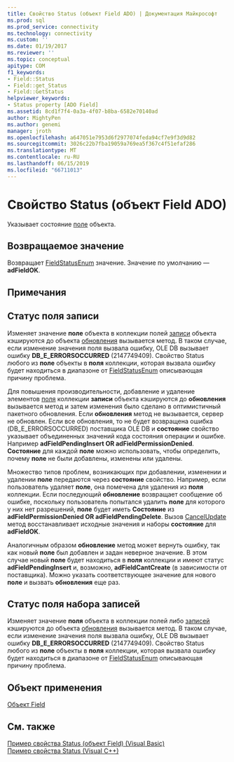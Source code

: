 ```yaml
---
title: Свойство Status (объект Field ADO) | Документация Майкрософт
ms.prod: sql
ms.prod_service: connectivity
ms.technology: connectivity
ms.custom: ''
ms.date: 01/19/2017
ms.reviewer: ''
ms.topic: conceptual
apitype: COM
f1_keywords:
- Field::Status
- Field::get_Status
- Field::GetStatus
helpviewer_keywords:
- Status property [ADO Field]
ms.assetid: 8cd1f7f4-0a3a-4f07-b8ba-6582e70140ad
author: MightyPen
ms.author: genemi
manager: jroth
ms.openlocfilehash: a647051e7953d6f2977074feda94cf7e9f3d9d82
ms.sourcegitcommit: 3026c22b7fba19059a769ea5f367c4f51efaf286
ms.translationtype: MT
ms.contentlocale: ru-RU
ms.lasthandoff: 06/15/2019
ms.locfileid: "66711013"
---
```

# <a name="status-property-ado-field"></a>Свойство Status (объект Field ADO)
Указывает состояние [поле](../../../ado/reference/ado-api/field-object.md) объекта.  
  
## <a name="return-value"></a>Возвращаемое значение  
 Возвращает [FieldStatusEnum](../../../ado/reference/ado-api/fieldstatusenum.md) значение. Значение по умолчанию — **adFieldOK**.  
  
## <a name="remarks"></a>Примечания  
  
## <a name="record-field-status"></a>Статус поля записи  
 Изменяет значение **поле** объекта в коллекции полей [записи](../../../ado/reference/ado-api/record-object-ado.md) объекта кэшируются до объекта [обновления](../../../ado/reference/ado-api/update-method.md) вызывается метод. В таком случае, если изменение значения поля вызвала ошибку, OLE DB вызывает ошибку **DB_E_ERRORSOCCURRED** (2147749409). Свойство Status любого из **поле** объекты в **поля** коллекции, которая вызвала ошибку будет находиться в диапазоне от [FieldStatusEnum](../../../ado/reference/ado-api/fieldstatusenum.md) описывающая причину проблема.  
  
 Для повышения производительности, добавление и удаление элементов [поля](../../../ado/reference/ado-api/fields-collection-ado.md) коллекции **записи** объекта кэшируются до **обновления** вызывается метод и затем изменения было сделано в оптимистичный пакетного обновления. Если **обновления** метод не вызывается, сервер не обновлен. Если все обновления, то не будет возвращена ошибка (DB_E_ERRORSOCCURRED) поставщика OLE DB и **состояние** свойство указывает объединенных значений кода состояния операции и ошибке. Например **adFieldPendingInsert OR adFieldPermissionDenied**. **Состояние** для каждой **поле** можно использовать, чтобы определить, почему **поле** не были добавлены, изменены или удалены.  
  
 Множество типов проблем, возникающих при добавлении, изменении и удалении **поле** передаются через **состояние** свойство. Например, если пользователь удаляет **поле**, она помечена для удаления из **поля** коллекции. Если последующий **обновление** возвращает сообщение об ошибке, поскольку пользователь попытался удалить **поле** для которого у них нет разрешений, **поле** будет иметь  **Состояние** из **adFieldPermissionDenied OR adFieldPendingDelete**. Вызов [CancelUpdate](../../../ado/reference/ado-api/cancelupdate-method-ado.md) метод восстанавливает исходные значения и наборы **состояние** для **adFieldOK**.  
  
 Аналогичным образом **обновление** метод может вернуть ошибку, так как новый **поле** был добавлен и задан неверное значение. В этом случае новый **поле** будет находиться в **поля** коллекции и имеют статус **adFieldPendingInsert** и, возможно, **adFieldCantCreate** (в зависимости от поставщика). Можно указать соответствующее значение для нового **поле** и вызвать **обновления** еще раз.  
  
## <a name="recordset-field-status"></a>Статус поля набора записей  
 Изменяет значение **поля** объекта в коллекции полей либо [записей](../../../ado/reference/ado-api/recordset-object-ado.md) кэшируются до объекта [обновления](../../../ado/reference/ado-api/update-method.md) вызывается метод. В таком случае, если изменение значения поля вызвала ошибку, OLE DB вызывает ошибку **DB_E_ERRORSOCCURRED** (2147749409). Свойство Status любого из **поле** объекты в **поля** коллекции, которая вызвала ошибку будет находиться в диапазоне от [FieldStatusEnum](../../../ado/reference/ado-api/fieldstatusenum.md) описывающая причину проблема.  
  
## <a name="applies-to"></a>Объект применения  
 [Объект Field](../../../ado/reference/ado-api/field-object.md)  
  
## <a name="see-also"></a>См. также  
 [Пример свойства Status (объект Field) (Visual Basic)](../../../ado/reference/ado-api/status-property-example-field-vb.md)   
 [Пример свойства Status (Visual C++)](../../../ado/reference/ado-api/status-property-example-vc.md)   
